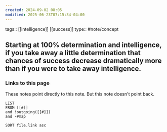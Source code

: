 ```yaml
---
created: 2024-09-02 08:05
modified: 2025-06-23T07:15:34-04:00
---
```

tags:: [[intelligence]] [[success]]
type:: #note/concept 

## Starting at 100% determination and intelligence, if you take away a little determination that chances of success decrease dramatically more than if you were to take away intelligence. 

### Links to this page
These notes point directly to this note. But this note doesn't point back.
```dataview
LIST
FROM [[#]]
and !outgoing([[#]])
and -#map

SORT file.link asc
```
